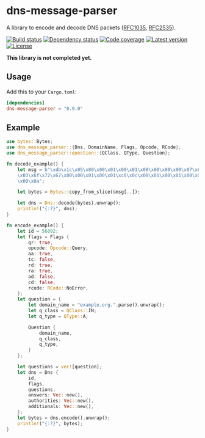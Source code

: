 # dns-message-parser
A library to encode and decode DNS packets ([RFC1035](https://tools.ietf.org/html/rfc1035), [RFC2535](https://tools.ietf.org/html/rfc2535)).

[![Build status](https://github.com/LinkTed/dns-message-parser/workflows/Continuous%20Integration/badge.svg)](https://github.com/LinkTed/dns-message-parser/actions?query=workflow%3A%22Continuous+Integration%22)
[![Dependency status](https://deps.rs/repo/github/linkted/dns-message-parser/status.svg)](https://deps.rs/repo/github/linkted/dns-message-parser)
[![Code coverage](https://codecov.io/gh/LinkTed/dns-message-parser/branch/master/graph/badge.svg)](https://codecov.io/gh/LinkTed/dns-message-parser)
[![Latest version](https://img.shields.io/crates/v/dns-message-parser.svg)](https://crates.io/crates/dns-message-parser)
[![License](https://img.shields.io/crates/l/dns-message-parser.svg)](https://opensource.org/licenses/BSD-3-Clause)  

**This library is not completed yet.**

## Usage
Add this to your `Cargo.toml`:
```toml
[dependencies]
dns-message-parser = "0.9.0"
```

## Example
```rust
use bytes::Bytes;
use dns_message_parser::{Dns, DomainName, Flags, Opcode, RCode};
use dns_message_parser::question::{QClass, QType, Question};

fn decode_example() {
    let msg = b"\xdb\x1c\x85\x80\x00\x01\x00\x01\x00\x00\x00\x00\x07\x65\x78\x61\x6d\x70\x6c\x65\
    \x03\x6f\x72\x67\x00\x00\x01\x00\x01\xc0\x0c\x00\x01\x00\x01\x00\x00\x0e\x10\x00\x04\x0a\x00\
    \x00\x0a";

    let bytes = Bytes::copy_from_slice(&msg[..]);

    let dns = Dns::decode(bytes).unwrap();
    println!("{:?}", dns);
}

fn encode_example() {
    let id = 56092;
    let flags = Flags {
        qr: true,
        opcode: Opcode::Query,
        aa: true,
        tc: false,
        rd: true,
        ra: true,
        ad: false,
        cd: false,
        rcode: RCode::NoError,
    };
    let question = {
        let domain_name = "example.org.".parse().unwrap();
        let q_class = QClass::IN;
        let q_type = QType::A;

        Question {
            domain_name,
            q_class,
            q_type,
        }
    };

    let questions = vec![question];
    let dns = Dns {
        id,
        flags,
        questions,
        answers: Vec::new(),
        authorities: Vec::new(),
        additionals: Vec::new(),
    };
    let bytes = dns.encode().unwrap();
    println!("{:?}", bytes);
}
```
